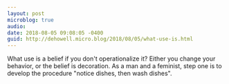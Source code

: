 ```yaml
---
layout: post
microblog: true
audio: 
date: 2018-08-05 09:08:05 -0400
guid: http://dehowell.micro.blog/2018/08/05/what-use-is.html
---
```

What use is a belief if you don't operationalize it? Either you change your behavior, or the belief is decoration. As a man and a feminist, step one is to develop the procedure "notice dishes, then wash dishes".
